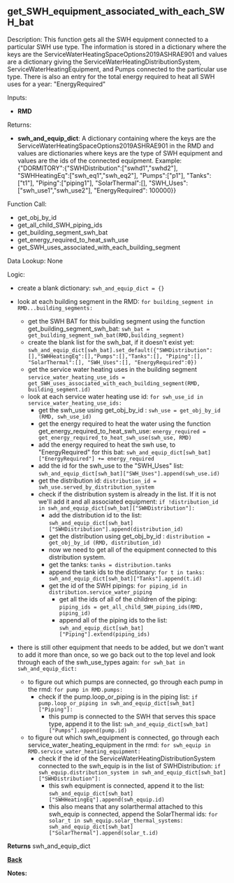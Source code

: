 ## get_SWH_equipment_associated_with_each_SWH_bat

Description: This function gets all the SWH equipment connected to a particular SWH use type.  The information is stored in a dictionary where the keys are the ServiceWaterHeatingSpaceOptions2019ASHRAE901 and values are a dictionary giving the ServiceWaterHeatingDistributionSystem, ServiceWaterHeatingEquipment, and Pumps connected to the particular use type.  There is also an entry for the total energy required to heat all SWH uses for a year: "EnergyRequired"   

Inputs:
- **RMD**

Returns:
- **swh_and_equip_dict**: A dictionary containing where the keys are the ServiceWaterHeatingSpaceOptions2019ASHRAE901 in the RMD and values are dictionaries where keys are the type of SWH equipment and values are the ids of the connected equipment.  Example:  
{"DORMITORY":{"SWHDistribution":["swhd1","swhd2"], "SWHHeatingEq":["swh_eq1","swh_eq2"], "Pumps":["p1"], "Tanks":["t1"], "Piping":["piping1"], "SolarThermal":[], "SWH_Uses":["swh_use1","swh_use2"], "EnergyRequired": 100000}}

Function Call:

- get_obj_by_id   
- get_all_child_SWH_piping_ids  
- get_building_segment_swh_bat  
- get_energy_required_to_heat_swh_use  
- get_SWH_uses_associated_with_each_building_segment  

Data Lookup: None

Logic:

- create a blank dictionary: `swh_and_equip_dict = {}`
- look at each building segment in the RMD: `for building_segment in RMD...building_segments:`
    - get the SWH BAT for this building segment using the function get_building_segment_swh_bat: `swh_bat = get_building_segment_swh_bat(RMD,building_segment)`
    - create the blank list for the swh_bat, if it doesn't exist yet: `swh_and_equip_dict[swh_bat].set_default({"SWHDistribution":[],"SWHHeatingEq":[],"Pumps":[],"Tanks":[], "Piping":[], "SolarThermal":[], "SWH_Uses":[], "EnergyRequired":0})`
    - get the service water heating uses in the building segment `service_water_heating_use_ids = get_SWH_uses_associated_with_each_building_segment(RMD, building_segment.id)`
    - look at each service water heating use id: `for swh_use_id in service_water_heating_use_ids:`
        - get the swh_use using get_obj_by_id : `swh_use = get_obj_by_id (RMD, swh_use_id)`
        - get the energy required to heat the water using the function get_energy_required_to_heat_swh_use: `energy_required = get_energy_required_to_heat_swh_use(swh_use, RMD)`
        - add the energy required to heat the swh use, to "EnergyRequired" for this bat: `swh_and_equip_dict[swh_bat]["EnergyRequired"] += energy_required`
        - add the id for the swh_use to the "SWH_Uses" list: `swh_and_equip_dict[swh_bat]["SWH_Uses"].append(swh_use.id)`
        - get the distribution id: `distribution_id = swh_use.served_by_distribution_system`
        - check if the distribution system is already in the list.  If it is not we'll add it and all associated equipment: `if !distribution_id in swh_and_equip_dict[swh_bat]["SWHDistribution"]:`
            - add the distribution id to the list: `swh_and_equip_dict[swh_bat]["SWHDistribution"].append(distribution_id)`
            - get the distribution using get_obj_by_id : `distribution = get_obj_by_id (RMD, distribution_id)`
            - now we need to get all of the equipment connected to this distribution system.
            - get the tanks: `tanks = distribution.tanks`
            - append the tank ids to the dictionary: `for t in tanks:  swh_and_equip_dict[swh_bat]["Tanks"].append(t.id)`
            - get the id of the SWH pipings: `for piping_id in distribution.service_water_piping`
                - get all the ids of all of the children of the piping: `piping_ids = get_all_child_SWH_piping_ids(RMD, piping_id)`
                - append all of the piping ids to the list: `swh_and_equip_dict[swh_bat]["Piping"].extend(piping_ids)`

- there is still other equipment that needs to be added, but we don't want to add it more than once, so we go back out to the top level and look through each of the swh_use_types again: `for swh_bat in swh_and_equip_dict:`
    - to figure out which pumps are connected, go through each pump in the rmd: `for pump in RMD.pumps:`
        - check if the pump.loop_or_piping is in the piping list: `if pump.loop_or_piping in swh_and_equip_dict[swh_bat]["Piping"]:`
            - this pump is connected to the SWH that serves this space type, append it to the list: `swh_and_equip_dict[swh_bat]["Pumps"].append(pump.id)`
    - to figure out which swh_equipment is connected, go through each service_water_heating_equipment in the rmd: `for swh_equip in RMD.service_water_heating_equipment:`
        - check if the id of the ServiceWaterHeatingDistributionSystem connected to the swh_equip is in the list of SWHDistribution: `if swh_equip.distribution_system in swh_and_equip_dict[swh_bat]["SWHDistribution"]:`
            - this swh equipment is connected, append it to the list: `swh_and_equip_dict[swh_bat]["SWHHeatingEq"].append(swh_equip.id)`
            - this also means that any solarthermal attached to this swh_equip is connected, append the SolarThermal ids: `for solar_t in swh_equip.solar_thermal_systems: swh_and_equip_dict[swh_bat]["SolarThermal"].append(solar_t.id)`


**Returns** swh_and_equip_dict

**[Back](../_toc.md)**

**Notes:**
